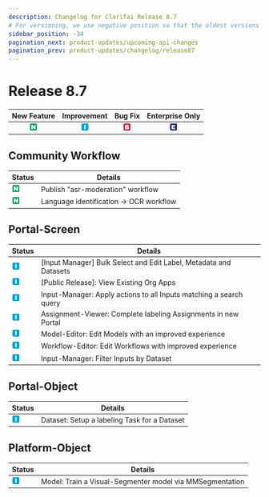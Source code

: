 ```yaml
---
description: Changelog for Clarifai Release 8.7
# For versioning, we use negative position so that the oldest versions are displayed at the bottom. Any time you add a new version, increase the position by -1.
sidebar_position: -34
pagination_next: product-updates/upcoming-api-changes
pagination_prev: product-updates/changelog/release87
---
```


# Release 8.7

| New Feature | Improvement | Bug Fix | Enterprise Only |
| :---: | :---: | :---: | :---: |
| ![new-feature](/img/new_feature.jpg) | ![improvement](/img/improvement.jpg) | ![bug](/img/bug.jpg) | ![enterprise](/img/enterprise.jpg) |

## Community Workflow
|Status     |Details                                            |
|-----------|---------------------------------------------------|
| ![new-feature](/img/new_feature.jpg) |Publish "asr-moderation" workflow |
| ![new-feature](/img/new_feature.jpg) |Language identification -> OCR workflow|

## Portal-Screen
|Status     |Details                                            |
|-----------|---------------------------------------------------|
| ![improvement](/img/improvement.jpg) |[Input Manager] Bulk Select and Edit Label, Metadata and Datasets|
| ![improvement](/img/improvement.jpg) |[Public Release]: View Existing Org Apps|
| ![improvement](/img/improvement.jpg) |Input-Manager: Apply actions to all Inputs matching a search query|
| ![improvement](/img/improvement.jpg) |Assignment-Viewer: Complete labeling Assignments in new Portal|
| ![improvement](/img/improvement.jpg) |Model-Editor: Edit Models with an improved experience|
| ![improvement](/img/improvement.jpg) |Workflow-Editor: Edit Workflows with improved experience|
| ![improvement](/img/improvement.jpg) |Input-Manager: Filter Inputs by Dataset|

## Portal-Object
|Status     |Details                                            |
|-----------|---------------------------------------------------|
| ![improvement](/img/improvement.jpg) |Dataset: Setup a labeling Task for a Dataset|

## Platform-Object
|Status     |Details                                            |
|-----------|---------------------------------------------------|
| ![improvement](/img/improvement.jpg) |Model: Train a Visual-Segmenter model via MMSegmentation|

